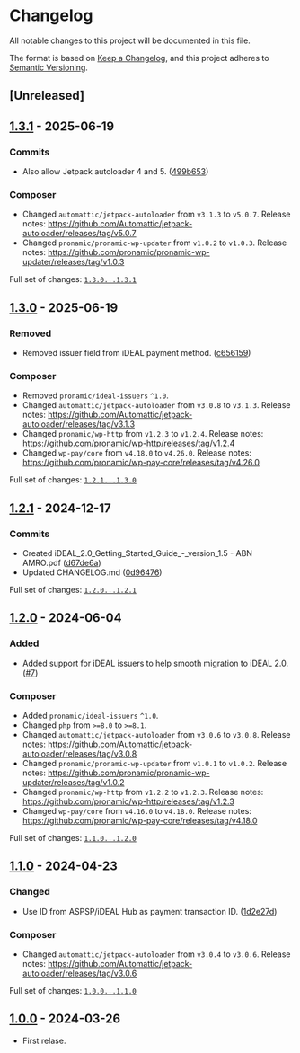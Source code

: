 # Changelog

All notable changes to this project will be documented in this file.

The format is based on [Keep a Changelog](https://keepachangelog.com/en/1.1.0/),
and this project adheres to [Semantic Versioning](https://semver.org/spec/v2.0.0.html).

## [Unreleased]

## [1.3.1] - 2025-06-19

### Commits

- Also allow Jetpack autoloader 4 and 5. ([499b653](https://github.com/pronamic/pronamic-pay-worldline-open-banking-ideal-2/commit/499b653044acde38d9fd3f5cacb03f712d908f8d))

### Composer

- Changed `automattic/jetpack-autoloader` from `v3.1.3` to `v5.0.7`.
	Release notes: https://github.com/Automattic/jetpack-autoloader/releases/tag/v5.0.7
- Changed `pronamic/pronamic-wp-updater` from `v1.0.2` to `v1.0.3`.
	Release notes: https://github.com/pronamic/pronamic-wp-updater/releases/tag/v1.0.3

Full set of changes: [`1.3.0...1.3.1`][1.3.1]

[1.3.1]: https://github.com/pronamic/pronamic-pay-worldline-open-banking-ideal-2/compare/v1.3.0...v1.3.1

## [1.3.0] - 2025-06-19

### Removed

- Removed issuer field from iDEAL payment method. ([c656159](https://github.com/pronamic/pronamic-pay-worldline-open-banking-ideal-2/commit/c6561590938c28871ae817b9e2a1cc3e8eab15b3))

### Composer

- Removed `pronamic/ideal-issuers` `^1.0`.
- Changed `automattic/jetpack-autoloader` from `v3.0.8` to `v3.1.3`.
	Release notes: https://github.com/Automattic/jetpack-autoloader/releases/tag/v3.1.3
- Changed `pronamic/wp-http` from `v1.2.3` to `v1.2.4`.
	Release notes: https://github.com/pronamic/wp-http/releases/tag/v1.2.4
- Changed `wp-pay/core` from `v4.18.0` to `v4.26.0`.
	Release notes: https://github.com/pronamic/wp-pay-core/releases/tag/v4.26.0

Full set of changes: [`1.2.1...1.3.0`][1.3.0]

[1.3.0]: https://github.com/pronamic/pronamic-pay-worldline-open-banking-ideal-2/compare/v1.2.1...v1.3.0

## [1.2.1] - 2024-12-17

### Commits

- Created iDEAL_2.0_Getting_Started_Guide_-_version_1.5 - ABN AMRO.pdf ([d67de6a](https://github.com/pronamic/pronamic-pay-worldline-open-banking-ideal-2/commit/d67de6a98e88b7ef8ff40fe41b98d996bf115513))
- Updated CHANGELOG.md ([0d96476](https://github.com/pronamic/pronamic-pay-worldline-open-banking-ideal-2/commit/0d96476c44c74d9303efeb4b9f379e8402544dfc))

Full set of changes: [`1.2.0...1.2.1`][1.2.1]

[1.2.1]: https://github.com/pronamic/pronamic-pay-worldline-open-banking-ideal-2/compare/v1.2.0...v1.2.1

## [1.2.0] - 2024-06-04

### Added

- Added support for iDEAL issuers to help smooth migration to iDEAL 2.0. ([#7](https://github.com/pronamic/pronamic-pay-worldline-open-banking-ideal-2/issues/7))

### Composer

- Added `pronamic/ideal-issuers` `^1.0`.
- Changed `php` from `>=8.0` to `>=8.1`.
- Changed `automattic/jetpack-autoloader` from `v3.0.6` to `v3.0.8`.
	Release notes: https://github.com/Automattic/jetpack-autoloader/releases/tag/v3.0.8
- Changed `pronamic/pronamic-wp-updater` from `v1.0.1` to `v1.0.2`.
	Release notes: https://github.com/pronamic/pronamic-wp-updater/releases/tag/v1.0.2
- Changed `pronamic/wp-http` from `v1.2.2` to `v1.2.3`.
	Release notes: https://github.com/pronamic/wp-http/releases/tag/v1.2.3
- Changed `wp-pay/core` from `v4.16.0` to `v4.18.0`.
	Release notes: https://github.com/pronamic/wp-pay-core/releases/tag/v4.18.0

Full set of changes: [`1.1.0...1.2.0`][1.2.0]

[1.2.0]: https://github.com/pronamic/pronamic-pay-worldline-open-banking-ideal-2/compare/v1.1.0...v1.2.0

## [1.1.0] - 2024-04-23

### Changed

- Use ID from ASPSP/iDEAL Hub as payment transaction ID. ([1d2e27d](https://github.com/pronamic/pronamic-pay-worldline-open-banking-ideal-2/commit/1d2e27d4a77e5382d4107f1fffed5c0f7b5b5596))

### Composer

- Changed `automattic/jetpack-autoloader` from `v3.0.4` to `v3.0.6`.
	Release notes: https://github.com/Automattic/jetpack-autoloader/releases/tag/v3.0.6

Full set of changes: [`1.0.0...1.1.0`][1.1.0]

[1.1.0]: https://github.com/pronamic/pronamic-pay-worldline-open-banking-ideal-2/compare/v1.0.0...v1.1.0

## [1.0.0] - 2024-03-26

- First relase.

[1.0.0]: https://github.com/pronamic/pronamic-pay-worldline-open-banking-ideal-2/releases/tag/v1.0.0
